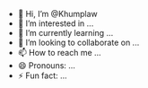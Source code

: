 - 👋 Hi, I’m @Khumplaw
- 👀 I’m interested in ...
- 🌱 I’m currently learning ...
- 💞️ I’m looking to collaborate on ...
- 📫 How to reach me ...
- 😄 Pronouns: ...
- ⚡ Fun fact: ...

<!---
Khumplaw/Khumplaw is a ✨ special ✨ repository because its `README.md` (this file) appears on your GitHub profile.
You can click the Preview link to take a look at your changes.
--->
